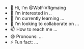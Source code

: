 - 👋 Hi, I’m @Wolf-VRgmaing
- 👀 I’m interested in ..
- 🌱 I’m currently learning ...
- 💞️ I’m looking to collaborate on ...
- 📫 How to reach me ...
- 😄 Pronouns: ...
- ⚡ Fun fact: ...

<!---
Wolf-VRgmaing/Wolf-VRgmaing is a ✨ special ✨ repository because its `README.md` (this file) appears on your GitHub profile.
You can click the Preview link to take a look at your changes.
--->
